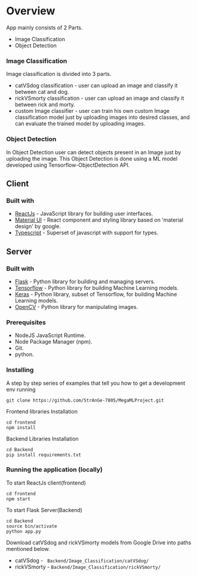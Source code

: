 # Overview

App mainly consists of 2 Parts.
- Image Classification
- Object Detection
### Image Classification
Image classification is divided into 3 parts.
- catVSdog classification - user can upload an image and classify it between cat and dog.
- rickVSmorty classification  - user can upload an image and classify it between rick and morty.
- custom Image classifier - user can train his own custom Image classification model just by uploading images into desired classes, and can evaluate the trained model by uploading images.

### Object Detection
In Object Detection user can detect objects present in an Image just by uploading the image. This Object Detection is done using a ML model developed using Tensorflow-ObjectDetection API.

## Client

### Built with

- [ReactJs](https://reactjs.org) - JavaScript library for building user interfaces.
- [Material UI](https://material-ui.com/) - React component and styling library based on 'material design' by google.
- [Typescript](https://www.typescriptlang.org)  - Superset of javascript with support for types.

## Server

### Built with

- [Flask](https://flask.palletsprojects.com/en/1.1.x/)  - Python library for building and managing servers.
- [Tensorflow](https://www.tensorflow.org/) - Python library for building Machine Learning models.
- [Keras](https://keras.io/)  - Python library, subset of Tensorflow, for building Machine Learning models.
- [OpenCV](https://opencv.org/) - Python library for manipulating images.

### Prerequisites

- NodeJS JavaScript Runtime.
- Node Package Manager (npm).
- Git.
- python.

### Installing

A step by step series of examples that tell you how to get a development env running

```
git clone https://github.com/StrAnGe-7805/MegaMLProject.git
```

Frontend libraries Installation
```
cd frontend
npm install
```

Backend Libraries Installation
```
cd Backend
pip install requirements.txt
```

### Running the application (locally)

To start ReactJs client(frontend)
```
cd frontend
npm start
```
To start Flask Server(Backend)
```
cd Backend
source bin/activate
python app.py
```

Download catVSdog and rickVSmorty models from Google Drive into paths mentioned below.

- catVSdog  - ``` Backend/Image_Classification/catVSdog/```
- rickVSmorty - ```Backend/Image_Classification/rickVSmorty/```
